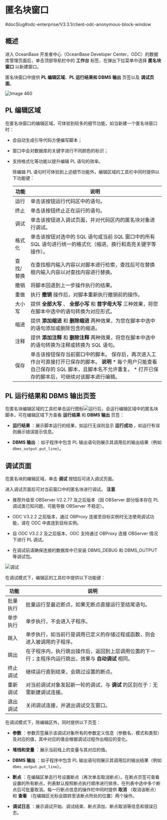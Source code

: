 匿名块窗口 
==========================
#docSlug#odc-enterprise/V3.3.1/client-odc-anonymous-block-window


概述 
-----------------------

进入 OceanBase 开发者中心（OceanBase Developer Center，ODC）的数据库管理页面后，单击顶部导航栏中的 **工作台** 标签，在弹出下拉菜单中选择 **匿名块窗口** 以新建窗口。

匿名块窗口中提供 **PL 编辑区域**、**PL 运行结果和 DBMS 输出** 页签以及 **调试页面**。

![Image 460](https://help-static-aliyun-doc.aliyuncs.com/assets/img/zh-CN/7838838161/p263569.png)

PL 编辑区域 
----------------------------

在匿名块窗口的编辑区域，可体验到较多的细节功能，如当新建一个匿名块窗口时：

* 会自动生成引导代码方便编写脚本；

  

* 窗口中会对数据库的关键字进行不同颜色的标识；

  

* 支持格式化等功能以提升编辑 PL 语句的效率。

  除编辑 PL 语句时可体验到上述细节功能外，编辑区域的工具栏中同时提供以下功能键：
  

  |  功能   |                                                                                                                         说明                                                                                                                          |
  |-------|-----------------------------------------------------------------------------------------------------------------------------------------------------------------------------------------------------------------------------------------------------|
  | 运行    | 单击该按钮运行代码区中的语句。                                                                                                                                                                                                                                     |
  | 终止    | 单击该按钮终止正在运行的语句。                                                                                                                                                                                                                                     |
  | 调试    | 单击该按钮进入调试页面，并对代码区内的匿名块对象进行调试。                                                                                                                                                                                                                       |
  | 格式化   | 单击该按钮对选中的 SQL 语句或当前 SQL 窗口中的所有 SQL 语句进行统一的格式化（缩进、换行和高亮关键字等操作）。                                                                                                                                                                                      |
  | 查找/替换 | 在查找框内输入内容以对脚本进行检索，查找后可在替换框内输入内容以对查找内容进行替换。                                                                                                                                                                                                          |
  | 撤销    | 将脚本回退到上一步操作执行的结果。                                                                                                                                                                                                                                   |
  | 重做    | 执行 **撤销** 操作后，对脚本重新执行撤销前的操作。                                                                                                                                                                                                                        |
  | 大小写   | 提供 **全部大写** 、 **全部小写** 和 **首字母大写** 三种效果，将您在脚本中选中的语句转换为对应形式。                                                                                                                                                                                         |
  | 缩进    | 提供 **添加缩进** 和 **删除缩进** 两种效果，为您在脚本中选中的语句添加或删除包含的缩进。                                                                                                                                                                                                  |
  | 注释    | 提供 **添加注释** 和 **删除注释** 两种效果，将您在脚本中选中的语句转换为注释或转换为 SQL 语句。                                                                                                                                                                                            |
  | 保存    | 单击该按钮保存当前窗口中的脚本。 保存后，再次进入工作台可直接打开已保存的脚本。 **说明**  * 每个用户只能查看自己保存的 SQL 脚本，且脚本名不允许重复。   * 打开已保存的脚本后，可继续对该脚本进行编辑。    |

  




PL 运行结果和 DBMS 输出页签 
---------------------------------------

在匿名块编辑区域的工具栏单击运行图标![运行](https://help-static-aliyun-doc.aliyuncs.com/assets/img/zh-CN/9861058361/p361443.jpg)后，会运行编辑区域中的匿名块脚本，可在编辑区域下方查看 **运行结果** 和 **DBMS 输出** 页签：

* **运行结果** ：展示脚本运行的结果，如运行无误则显示 **运行成功** ，如运行有误则展示错误提示信息。

* **DBMS 输出** ：如子程序中包含 PL 输出语句则展示其调用后的输出结果（例如 `dbms_output.put_line`）。




调试页面 
-------------------------

在匿名块的编辑区域，单击 **调试** 按钮后可进入调试页面。

进入调试页面后可对当前窗口中的匿名块进行调试。
**注意**



* 推荐升级至 OBServer V2.2.77 及之后版本（因 OBServer 部分版本存在 PL 调试类已知问题，可能导致 OBServer 不稳定）。

  

* ODC V3.2.2 之前版本，通过 OBProxy 连接至目标实例时无法使用调试功能，请在 ODC 中直连到目标实例。

  

* 自 ODC V3.2.2 及之后版本，ODC 支持通过 OBProxy 连接 OBServer 情况下进行 PL 调试。

  

* 在调试前请确保连接的数据库中已安装 DBMS_DEBUG 和 DBMS_OUTPUT 等调试包。

  




![调试](https://help-static-aliyun-doc.aliyuncs.com/assets/img/zh-CN/1136530161/p203467.png)

在调试模式下，编辑区的工具栏中提供以下功能键：


|  功能  |                          说明                           |
|------|-------------------------------------------------------|
| 批量执行 | 批量运行至最近断点，如果无断点直接运行至结尾语句。                             |
| 单步执行 | 单步执行，不会进入子程序。                                         |
| 跳入   | 单步执行，如当前行是调用已定义的存储过程或函数，则会进入被调用的子程序。                  |
| 跳出   | 在子程序内，执行跳出操作后，返回到上层调用位置的下一行；主程序内运行跳出，效果与 **自动调试** 相同。 |
| 终止调试 | 继续运行直到结束，会跳过设置的断点。                                    |
| 重新调试 | 对当前调试对象发起新一轮的调试，与 **调试** 的区别在于：无需新建调试连接。              |
| 退出调试 | 关闭调试连接，并退出调试交互窗口。                                     |



在调试模式下，除编辑区外，同时提供以下页签：

* **参数** ：参数页签展示该调试对象所有的参数定义信息（参数名、模式和类型）及对应的值，其中对应的值会根据调试过程作出相应的变化。

* **堆栈和变量** ：展示当前栈上的变量与其对应的值。

* **DBMS 输出** ：如子程序中包含 PL 输出语句则展示其调用后的输出结果（例如 `dbms_output.put_line`）。

* **断点** ：在编辑区单击行号设置断点（再次单击取消断点）。在断点页签可查看设置的所有断点，列表默认按照断点执行顺序进行排序，在列表中选中多个断点后可批量取消。每一行断点信息的操作栏中同时提供 **取消** （取消该断点）和 **查看** （在编辑区光标会跳转至该断点所处的位置）两个操作。

* **调试日志** ：展示调试开始、调试结束、断点添加、断点取消等信息和错误日志。



